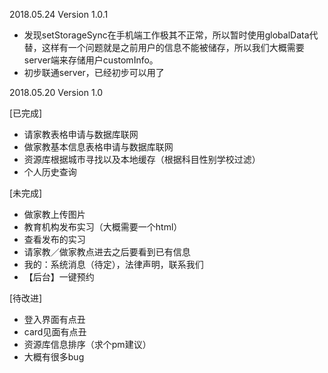 2018.05.24 Version 1.0.1
- 发现setStorageSync在手机端工作极其不正常，所以暂时使用globalData代替，这样有一个问题就是之前用户的信息不能被储存，所以我们大概需要server端来存储用户customInfo。
- 初步联通server，已经初步可以用了


2018.05.20 Version 1.0

[已完成]
- 请家教表格申请与数据库联网
- 做家教基本信息表格申请与数据库联网
- 资源库根据城市寻找以及本地缓存（根据科目性别学校过滤）
- 个人历史查询

[未完成]
- 做家教上传图片
- 教育机构发布实习（大概需要一个html）
- 查看发布的实习
- 请家教／做家教点进去之后要看到已有信息
- 我的：系统消息（待定），法律声明，联系我们
- 【后台】一键预约

[待改进]
- 登入界面有点丑
- card见面有点丑
- 资源库信息排序（求个pm建议）
- 大概有很多bug
